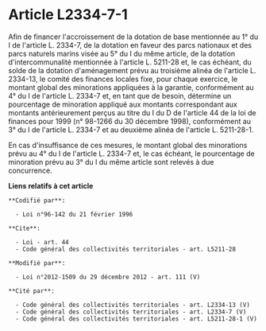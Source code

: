 # Article L2334-7-1

Afin de financer l'accroissement de la dotation de base mentionnée au 1° du I de l'article L. 2334-7, de la dotation en
faveur des parcs nationaux et des parcs naturels marins visée au 5° du I du même article, de la dotation d'intercommunalité
mentionnée à l'article L. 5211-28 et, le cas échéant, du solde de la dotation d'aménagement prévu au troisième alinéa de
l'article L. 2334-13, le comité des finances locales fixe, pour chaque exercice, le montant global des minorations appliquées
à la garantie, conformément au 4° du I de l'article L. 2334-7 et, en tant que de besoin, détermine un pourcentage de
minoration appliqué aux montants correspondant aux montants antérieurement perçus au titre du I du D de l'article 44 de la
loi de finances pour 1999 (n° 98-1266 du 30 décembre 1998), conformément au 3° du I de l'article L. 2334-7 et au deuxième
alinéa de l'article L. 5211-28-1. 

En cas d'insuffisance de ces mesures, le montant global des minorations prévu au 4° du I de l'article L. 2334-7 et, le cas
échéant, le pourcentage de minoration prévu au 3° du I du même article sont relevés à due concurrence.

**Liens relatifs à cet article**

	**Codifié par**:

	  - Loi n°96-142 du 21 février 1996

	**Cite**:

	  - Loi - art. 44
	  - Code général des collectivités territoriales - art. L5211-28

	**Modifié par**:

	  - Loi n°2012-1509 du 29 décembre 2012 - art. 111 (V)

	**Cité par**:

	  - Code général des collectivités territoriales - art. L2334-13 (V)
	  - Code général des collectivités territoriales - art. L2334-7 (V)
	  - Code général des collectivités territoriales - art. L5211-28-1 (V)
